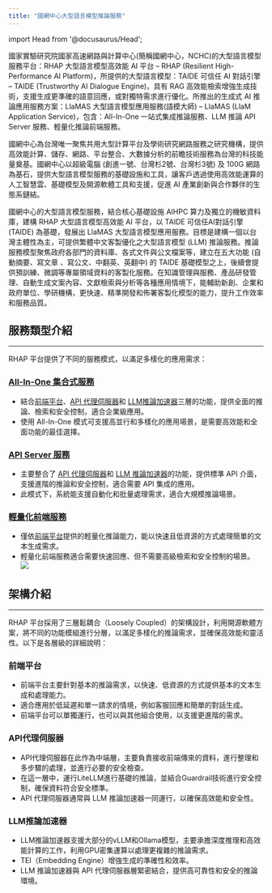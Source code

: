 ```yaml
---
title: "國網中心大型語言模型推論服務"
---
```

import Head from '@docusaurus/Head';

<Head>
  <title>Home | NCHC RHAP</title>
</Head>

國家實驗研究院國家高速網路與計算中心(簡稱國網中心，NCHC)的大型語言模型服務平台：RHAP 大型語言模型高效能 AI 平台 – RHAP (Resilient High-Performance AI Platform)，所提供的大型語言模型：TAIDE 可信任 AI 對話引擎 – TAIDE (Trustworthy AI Dialogue Engine)，具有 RAG 高效能檢索增強生成技術，支援生成更準確的語意回應，或對獨特需求進行優化。所推出的生成式 AI 推論應用服務方案：LlaMAS 大型語言模型應用服務(語模大師) – LlaMAS (LlaM Application Service)，包含：All-In-One 一站式集成推論服務、LLM 推論 API Server 服務、輕量化推論前端服務。 

國網中心為台灣唯一聚焦共用大型計算平台及學術研究網路服務之研究機構，提供高效能計算、儲存、網路、平台整合、大數據分析的前瞻技術服務為台灣的科技能量奠基。國網中心以超級電腦 (創進一號、台灣杉2號、台灣杉3號) 及 100G 網路為基石，提供大型語言模型服務的基礎設施和工具，讓客戶透過使用高效能運算的人工智慧雲、基礎模型及開源軟體工具和支援，促進 AI 產業創新與合作夥伴的生態系鏈結。 

國網中心的大型語言模型服務，結合核心基礎設施 AIHPC 算力及獨立的機敏資料庫，建構  RHAP 大型語言模型高效能 AI 平台，以 TAIDE 可信任AI對話引擎 (TAIDE) 為基礎，發展出 LlaMAS 大型語言模型應用服務。目標是建構一個以台灣主體性為主，可提供繁體中文客製優化之大型語言模型 (LLM) 推論服務。推論服務模型聚焦政府各部門的資料庫、各式文件與公文檔案等，建立在五大功能 (自動摘要、寫文章 、寫公文、中翻英、英翻中) 的 TAIDE 基礎模型之上，後續會提供預訓練、微調等專屬領域資料的客製化服務。在知識管理與服務、產品研發管理、自動生成文案內容、文獻檢索與分析等各種應用情境下，能輔助新創、企業和政府單位、學研機構，更快速、精準開發和佈署客製化模型的能力，提升工作效率和服務品質。



## 服務類型介紹
---

RHAP 平台提供了不同的服務模式，以滿足多樣化的應用需求：

### [All-In-One 集合式服務](/docs/services/LLM推論API%20Server微服務.md)

   - 結合[前端平台](/docs/home#架構介紹)、[API 代理伺服器](/docs/home#架構介紹)和 [LLM推論加速器](/docs/home#架構介紹)三層的功能，提供全面的推論、檢索和安全控制，適合企業級應用。
   - 使用 All-In-One 模式可支援高並行和多樣化的應用場景，是需要高效能和全面功能的最佳選擇。
### [API Server 服務](/docs/services/LLM推論API%20Server微服務.md)

   - 主要整合了 [API 代理伺服器](/docs/home#架構介紹)和 [LLM 推論加速器](/docs/home#架構介紹)的功能，提供標準 API 介面，支援進階的推論和安全控制，適合需要 API 集成的應用。
   - 此模式下，系統能支援自動化和批量處理需求，適合大規模推論場景。
### [輕量化前端服務](/docs/services/輕量化推論前端服務.md)

   - 僅依[前端平台](/docs/home#架構介紹)提供的輕量化推論能力，能以快速且低資源的方式處理簡單的文本生成需求。
   - 輕量化前端服務適合需要快速回應、但不需要高級檢索和安全控制的場景。
![](https://service.genai.nchc.org.tw/assets/img/hero.png)

## 架構介紹
---
RHAP 平台採用了三層鬆耦合（Loosely Coupled）的架構設計，利用開源軟體方案，將不同的功能模組進行分層，以滿足多樣化的推論需求，並確保高效能和靈活性。以下是各層級的詳細說明：

### 前端平台

   - 前端平台主要針對基本的推論需求，以快速、低資源的方式提供基本的文本生成和處理能力。
   - 適合應用於低延遲和單一請求的情境，例如客服回應和簡單的對話生成。
   - 前端平台可以單獨運行，也可以與其他組合使用，以支援更進階的需求。

### API代理伺服器
   - API代理伺服器在此作為中端層，主要負責接收前端傳來的資料，進行整理和多步驟的處理，並進行必要的安全檢查。
   - 在這一層中，運行LiteLLM進行基礎的推論，並結合Guardrail技術進行安全控制，確保資料符合安全標準。
   - API 代理伺服器通常與 LLM 推論加速器一同運行，以確保高效能和安全性。

### LLM推論加速器

   - LLM推論加速器支援大部分的vLLM和Ollama模型，主要承擔深度推理和高效能計算的工作，利用GPU密集運算以處理更複雜的推論需求。
   - TEI（Embedding Engine）增強生成的準確性和效率。
   - LLM 推論加速器與 API 代理伺服器層緊密結合，提供高可靠性和安全的推論環境。

